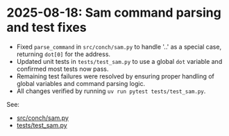 # 2025-08-18: Sam command parsing and test fixes

- Fixed `parse_command` in `src/conch/sam.py` to handle '..' as a special case, returning `dot[0]` for the address.
- Updated unit tests in `tests/test_sam.py` to use a global `dot` variable and confirmed most tests now pass.
- Remaining test failures were resolved by ensuring proper handling of global variables and command parsing logic.
- All changes verified by running `uv run pytest tests/test_sam.py`.

See:
- [src/conch/sam.py](../src/conch/sam.py)
- [tests/test_sam.py](../tests/test_sam.py)
